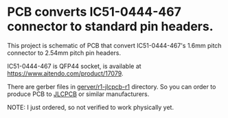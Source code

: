 # PCB converts IC51-0444-467 connector to standard pin headers.

This project is schematic of PCB that convert IC51-0444-467's 1.6mm pitch
connector to 2.54mm pitch pin headers.

IC51-0444-467 is QFP44 socket, is available at <https://www.aitendo.com/product/17079>.

There are gerber files in [gerver/r1-jlcpcb-r1](gerver/r1-jlcpcb-r1) directory. So you can order to
produce PCB to [JLCPCB](https://jlcpcb.com/) or similar manufacturers.

NOTE: I just ordered, so not verified to work physically yet.
